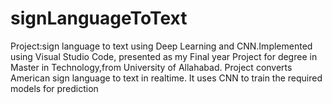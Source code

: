 # signLanguageToText
Project:sign language to text using Deep Learning and CNN.Implemented using Visual Studio Code,
presented as my Final year Project for degree in Master in Technology,from University of Allahabad.
Project converts American sign language to text in realtime. It uses CNN to train the required models for prediction
